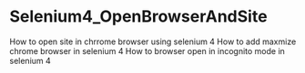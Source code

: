 # Selenium4_OpenBrowserAndSite

How to open site in chrrome browser using selenium 4
How to add maxmize chrome browser in selenium 4
How to browser open in incognito mode in selenium 4
